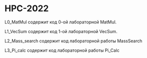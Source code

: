 # HPC-2022
L0_MatMul содержит код 0-ой лабораторной MatMul.

L1_VecSum содержит код 1-ой лабораторной VecSum.

L2_Mass_search содержит код лабораторной работы MassSearch

L3_Pi_calc содержит код лабораторной работы Pi_Calc
